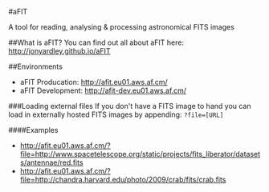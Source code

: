 #aFIT

A tool for reading, analysing & processing astronomical FITS images


##What is aFIT?
You can find out all about aFIT here:
http://jonyardley.github.io/aFIT


##Environments
* aFIT Producation: http://afit.eu01.aws.af.cm/
* aFIT Development: http://afit-dev.eu01.aws.af.cm/

###Loading external files
If you don't have a FITS image to hand you can load in externally hosted FITS images by appending:
`?file=[URL]`

####Examples
* http://afit.eu01.aws.af.cm/?file=http://www.spacetelescope.org/static/projects/fits_liberator/datasets/antennae/red.fits
* http://afit.eu01.aws.af.cm/?file=http://chandra.harvard.edu/photo/2009/crab/fits/crab.fits

